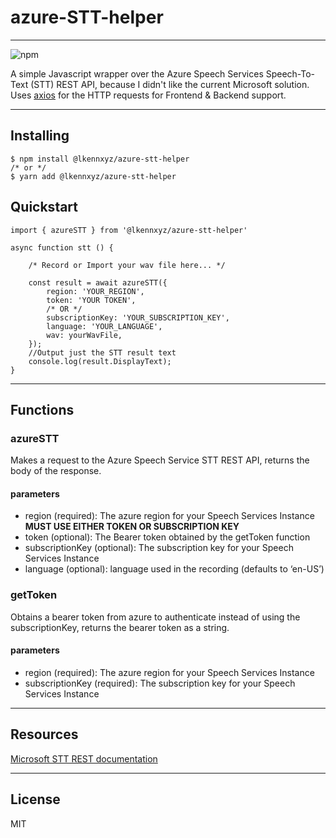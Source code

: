 # azure-STT-helper
- - - -

![npm](https://img.shields.io/npm/v/@lkennxyz/azure-stt-helper.svg)

A simple Javascript wrapper over the Azure Speech Services Speech-To-Text (STT) REST API, because I didn't like the current Microsoft solution.
Uses [axios](https://www.npmjs.com/package/axios) for the HTTP requests for Frontend & Backend support.
- - - -

## Installing


```
$ npm install @lkennxyz/azure-stt-helper
/* or */
$ yarn add @lkennxyz/azure-stt-helper
```

## Quickstart

```
import { azureSTT } from '@lkennxyz/azure-stt-helper'

async function stt () {

    /* Record or Import your wav file here... */

    const result = await azureSTT({
        region: 'YOUR_REGION',
        token: 'YOUR TOKEN',
        /* OR */
        subscriptionKey: 'YOUR_SUBSCRIPTION_KEY',
        language: 'YOUR_LANGUAGE',
        wav: yourWavFile,
    });
    //Output just the STT result text
    console.log(result.DisplayText);
}
```
- - - -
## Functions
### azureSTT
Makes a request to the Azure Speech Service STT REST API, returns the body of the response.

#### parameters
* region (required): The azure region for your Speech Services Instance
**MUST USE EITHER TOKEN OR SUBSCRIPTION KEY**
* token (optional): The Bearer token obtained by the getToken function
* subscriptionKey (optional): The subscription key for your Speech Services Instance
* language (optional): language used in the recording (defaults to ‘en-US’)

### getToken
Obtains a bearer token from azure to authenticate instead of using the subscriptionKey, returns the bearer token as a string.
#### parameters
* region (required): The azure region for your Speech Services Instance
* subscriptionKey (required): The subscription key for your Speech Services Instance

- - - -
## Resources
[Microsoft STT REST documentation](https://docs.microsoft.com/en-us/azure/cognitive-services/speech-service/rest-speech-to-text)

- - - -
## License
MIT

